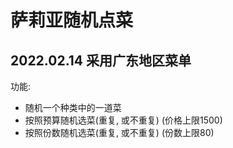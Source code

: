 萨莉亚随机点菜
==========
2022.02.14 采用广东地区菜单
----------

功能:
- 随机一个种类中的一道菜
- 按照预算随机选菜(重复, 或不重复) (价格上限1500)
- 按照份数随机选菜(重复, 或不重复) (份数上限80)
